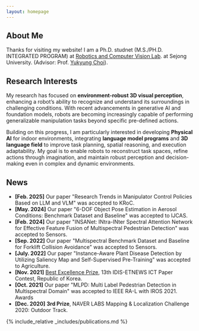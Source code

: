 ```yaml
---
layout: homepage
---
```


## About Me

Thanks for visiting my website!
I am a Ph.D. studnet (M.S./PH.D. INTEGRATED PROGRAM) at [Robotics and Computer Vision Lab](https://www.rcv.sejong.ac.kr/). at Sejong University. (Advisor: Prof. [Yukyung Choi](https://scholar.google.com/citations?user=vMrPtrAAAAAJ&hl=en)).

## Research Interests
My research has focused on **environment-robust 3D visual perception**, enhancing a robot’s ability to recognize and understand its surroundings in challenging conditions. With recent advancements in generative AI and foundation models, robots are becoming increasingly capable of performing generalizable manipulation tasks beyond specific pre-defined actions.

Building on this progress, I am particularly interested in developing **Physical AI** for indoor environments, integrating **language model programs** and **3D language field** to improve task planning, spatial reasoning, and execution adaptability. My goal is to enable robots to reconstruct task spaces, refine actions through imagination, and maintain robust perception and decision-making even in complex and dynamic environments.

<!-- 
- **Embodied AI:** From Perception to Implementation for Indoor Robotics
- **Language Model Programs (LMPs) for robot task planning**
- **Physical AI**
- **3D Language Field**
- **Robust 3D Scene Understanding** -->

<!-- I am interested in developing Physical AI that enables robots to perform generalizable manipulation tasks in indoor environments. My research explores the integration of Language Model Programs (LMPs) and 3D Language Fields to enhance task planning, spatial reasoning, and execution adaptability through language-embedded 3D representations.

Through this approach, I aim to investigate how robots can reconstruct task spaces, refine actions through imagination, and autonomously adapt to complex tasks, improving their ability to interact with dynamic environments. -->

## News

- **[Feb. 2025]** Our paper "Research Trends in Manipulator Control Policies Based on LLM and VLM" was accepted to KRoC.
- **[May. 2024]** Our paper "6-DOF Object Pose Estimation in Aerosol Conditions: Benchmark Dataset and Baseline" was accepted to IJCAS.
- **[Feb. 2024]** Our paper "INSANet: INtra-INter Spectral Attention Network for Effective Feature Fusion of Multispectral Pedestrian Detection" was accepted to Sensors.
- **[Sep. 2022]** Our paper "Multispectral Benchmark Dataset and Baseline for Forklift Collision Avoidance" was accepted to Sensors.
- **[July. 2022]** Our paper "Instance-Aware Plant Disease Detection by Utilizing Saliency Map and Self-Supervised Pre-Training" was accepted to Agriculture.
- **[Nov. 2021]** [Best Excellence Prize](https://m.ekn.kr/view.php?key=20220117010002627), 13th IDIS-ETNEWS ICT Paper Contest, Republic of Korea.
- **[Oct. 2021]** Our paper "MLPD: Multi Label Pedestrian Detection in Multispectral Domain" was accepted to IEEE RA-L with IROS 2021.
Awards
- **[Dec. 2020]** **3rd Prize**, NAVER LABS Mapping & Localization Challenge 2020: Outdoor Track.
  
{% include_relative _includes/publications.md %}
